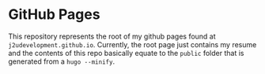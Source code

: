 # GitHub Pages

This repository represents the root of my github pages found at
`j2udevelopment.github.io`. Currently, the root page just contains my resume and
the contents of this repo basically equate to the `public` folder that is
generated from a `hugo --minify`.
